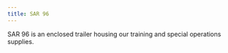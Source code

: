```yaml
---
title: SAR 96
---
```


SAR 96 is an enclosed trailer housing our training and special operations supplies.
